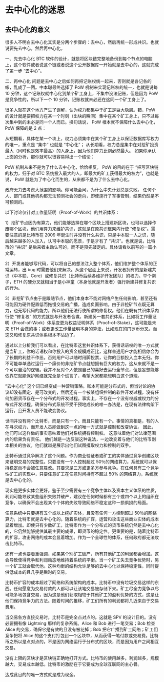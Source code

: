 # 去中心化的迷思

## 去中心化的意义
很多人不明白去中心化其实是分两个步骤的：去中心，然后再统一形成共识。也就说要先去中心，然后再中心化。

一、先去中心化
BTC 软件的设计，就是将区块链完整地备份到每个节点的电脑上，这个软件或者说这个链或者说这个公开数据库一开始就是去中心的，这就完成了第一步 “去中心”。

二、再中心化
问题是去中心之后如何再把记账权统一起来，否则就是各记各的帐，乱成了一团。中本聪最终选择了 PoW 机制来实现记账权的统一，也就是说每 10 分钟，这个记账权就中心化到某个矿工身上，不集中没法记账，但是因为 PoW 是竞争性的，所以下一个 10 分钟，记账权就未必还在这同一个矿工身上了。

很多人就在这个地方产生了误解，认为权力都集中于矿工是巨大隐患。错，PoW 的设计就是要把权力在某一个时刻（出块的瞬间）集中在某个矿工身上，只不过每次集中到的未必是同一个人而已。换句话说， PoW 根本就不保障什么去中心化， PoW 保障的是 2 点：

从短期看，具体在某一个块上，权力必须集中在某个矿工身上以保证数据库写权力的唯一，重点是 “集中” 也就是 “中心化”；
从长期看，权力总是集中在对挖矿投资最大（同时也是效率最高）的人身上，因为他们算力比例必然最大。
如果你承认上面的分析，那你就可以很容易得出一个结论：

PoW 机制从来不是为了什么去中心化，恰恰相反， PoW 的目的在于 “把写区块链的权力，归于对 BTC 系统投入最大的人，即最大的矿工获得最大的权力”，也就是说， PoW 就是为了中心化而生的，从来都不是为了什么去中心化。

政府无力去考虑大范围的影响。你可能会问，为什么中央计划总是失败。 任何个人、部门或其他机构都无法预测社会的走向，即使施行了军事管制，结果仍然是不可预测的。

以下讨论仅针对工作量证明（Proof-of-Work）的共识体系：

1）挖矿节点因为有算力，他们能够选择在哪个区块上搭建新区块，也可以选择作废哪个区块，他们用算力来维护共识，这就是在原共识框架内行使 “修复权”。需要注意的是比特币在 2009 年诞生时并没有什么共识，只是中本聪一人之识，随后越来越多的人加入，认可中本聪的愿景，于是才有了 “共识”。也就是说，比特币的 “共识” 是后来者主动认可的，而不是预先敲定的。具体请看以前写的一篇小文章。

2）开发者能够写代码，可以将自己的想法注入整个体系，他们维护整个体系的正常运转，出 bug 时需要他们来解决。从这个层面上来说，开发者拥有的是新建共识（中本聪、Core）或修复共识（比特币后续各维护开发团队）的权力。举个例子，ETH 的硬分叉就相当于是小神童（本身他就是开发者）强行新建并修复共识的行为。

3）非挖矿节点由于是跟随节点，他们本身本不能对网络产生任何影响，甚至还有可能因为硬件配置低而拖慢交易的广播，造成负面影响。由于非挖矿节点既无算力，也无写代码的能力，所以他们无法行使所谓的修复权。他们在既有共识体系内行使 “修复权” 的方式就是与开发者合谋，新建另一套共识体系，比如将工作量证明（Proof-of-Work）体系变更为权益证明体系（Proof-of-Stake），这可能是未来 ETH 会做的事；或者更改工作量证明本身的算法，比如现在的门罗币分叉。而这又和修复原共识体系根本不沾边了。

通过以上分析我们可以看出，在比特币这套共识体系下，获得话语权的唯一方式就是当矿工，你的话语权和你投入的资金规模成正比，这样普通用户才能相信你会为了长期的利益不作恶。否则用户可以随时用脚投票，让你的巨额投入血本无归。你不可能单单通过运行一个廉价的非挖矿节点就想拥有巨大的权力，这从来就不是一个可以自洽的逻辑。我并不反对个人依照自己的喜好去运行全节点，但是妄想能够依靠它就能保护网络就完全是个谎言了，希望大家都能想明白这个道理。

“去中心化” 这个词已经变成一种营销策略。账本可能是分布式的，但当讨论的协议却没有固定、是可改变的，然后还有一个被某组织控制的软件开发过程。没有任何加密货币存在一个分布式的开发过程。事实上，不存在一个没有权威或权力的分布式开发过程。确保分布式系统不受干预地成长的唯一办法是，在现有法律构架下运行，且开发人员不能改变协议。

世间并没有两个比特币，而是只有一个。而且只能有一个。事情的真相是，有的人在寻求权力，而开发人员能做到这一点的唯一方式就是控制和改变协议。 因此，他们可以这样做的事实意味着他们对系统拥有控制权。 这意味着他们对法律范围内的后果负有责任。 他们越是一边反驳这种说法，一边改变着与他们的比特币副本相关的协议，他们就越是展示出他们试图攫取权力和控制的双手。

比特币通过竞争解决了这个问题。作为商业验证者或矿工的实体通过竞争创建区块来证明交易的完整性。只要没有一个人控制超过 50％的网络算力，系统就可以保持稳定而不会被任意篡改。其要求是三方或更多方参与竞争。在任何具有三个竞争性矿工的实现中，只要任意矿工在任意时间持有不超过 50% 的网络算力，系统就是去中心化的。

现实是更多实体会更好。鉴于至少需要有三个竞争主体以及资本主义体系的性质，利润可能导致某些组织失败并破产，建议在任何时候都有三个或四个以上的组织在竞争，以确保不会出现某个个体的失败导致网络不稳定这种一损俱损的局面。

任意系统中只要拥有五个或以上挖矿实体，且没有任何一方控制超过 50％的网络算力，比特币就是去中心化的。随着系统的扩容，运营和攻击这些商业实体的成本显着增加。即使只有少数矿工，比特币作为一个分布式的货币系统仍然是去中心化的，它仍然能够提供其最主要的成果，即货币的稳定性。更重要的是，随着比特币的扩容，攻击网络的成本会显着增加。作为一个全球性的体系，任何政府都无法攻击比特币。

还有一点也要着重强调，如果某个别矿工破产，所有其他矿工的利润都会增加。这会导致使得竞争和利润动态地维持着系统的平衡。当一个矿工失去竞争优势时，另一个矿工就会取代他。这种均衡的结构允许足够的去中心化以保持稳定性，同时提供低成本的且几乎是瞬时的交易。

比特币扩容的成本超过了网络和系统架构的成本。比特币中没有垃圾交易这样的东西。任何愿意为交易付款的人都可以让该笔交易被存储下来。矿工尽全力竞争以尽可能多地包含交易，因为这是他们获取相较于其他矿工的盈利优势的方式，这是让他们保持竞争力的方法。随着时间的推移，矿工们所有的利润都将几近来自于交易费用。

当交易各方直接交易时，比特币是完全点对点的。这就是 SPV 的设计目的。没有必要拥有像 Lightning 那样的复杂系统。Alice 和 Bob 进行一笔交易；Bob 检查 Alice 的交易，确保它是有效的且没有被花掉；Bob 把它广播到矿工网络；矿工们竞争把将 Alice 的这个支付打包到一个区块中，从而获得一笔付款或交易费。比特币之所以是点对点的，不是因为网络运行于分布式的区块，而是因为用户之间相互交易。

没有上限的区块才是区块链正确地打开方式。比特币的使用越多，利润越多，规模越大，交易成本越低。比特币的激励在于它要成为全球互联网的主心骨。

达成此目的的唯一方式就是成为现金。
